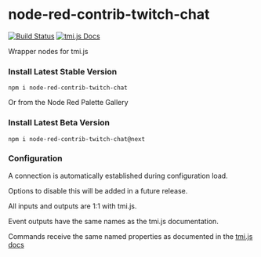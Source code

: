 # node-red-contrib-twitch-chat

[![Build Status](https://travis-ci.org/emiliobool/node-red-contrib-twitch-chat.svg?branch=master)](https://travis-ci.org/emiliobool/node-red-contrib-twitch-chat)
[![tmi.js Docs](https://img.shields.io/badge/tmi.js-1.5.0-brightgreen.svg)](https://github.com/tmijs/docs/blob/gh-pages/_posts/v1.4.2/2019-03-03-index.md)

Wrapper nodes for tmi.js

### Install Latest Stable Version

```
npm i node-red-contrib-twitch-chat
```

Or from the Node Red Palette Gallery

### Install Latest Beta Version

```
npm i node-red-contrib-twitch-chat@next
```

### Configuration

A connection is automatically established during configuration load.

Options to disable this will be added in a future release.

All inputs and outputs are 1:1 with tmi.js.

Event outputs have the same names as the tmi.js documentation.

Commands receive the same named properties as documented in the [tmi.js docs](https://github.com/tmijs/docs/blob/gh-pages/_posts/v1.4.2/2019-03-03-index.md)

